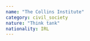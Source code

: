 ```yaml
---
name: "The Collins Institute"
category: civil_society
nature: "Think tank"
nationality: IRL
---
```

    